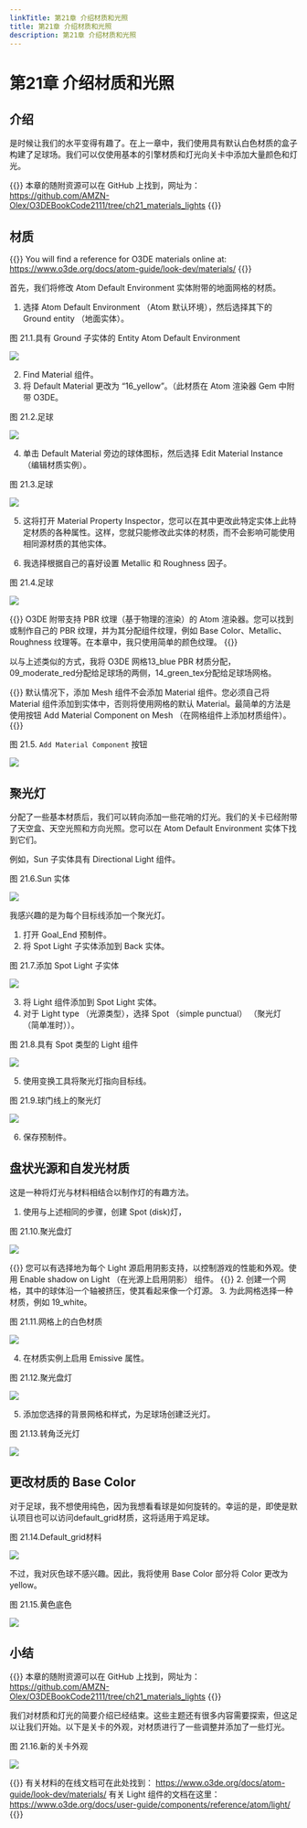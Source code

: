 ```yaml
---
linkTitle: 第21章 介绍材质和光照
title: 第21章 介绍材质和光照
description: 第21章 介绍材质和光照
---
```


# 第21章 介绍材质和光照

## 介绍
是时候让我们的水平变得有趣了。在上一章中，我们使用具有默认白色材质的盒子构建了足球场。我们可以仅使用基本的引擎材质和灯光向关卡中添加大量颜色和灯光。

{{<note>}}
本章的随附资源可以在 GitHub 上找到，网址为：
https://github.com/AMZN-Olex/O3DEBookCode2111/tree/ch21_materials_lights
{{</note>}}

## 材质

{{<note>}}
You will find a reference for O3DE materials online at:
https://www.o3de.org/docs/atom-guide/look-dev/materials/
{{</note>}}

首先，我们将修改 Atom Default Environment 实体附带的地面网格的材质。
1. 选择 Atom Default Environment （Atom 默认环境），然后选择其下的 Ground entity （地面实体）。

图 21.1.具有 Ground 子实体的 Entity Atom Default Environment

![](/images/learning-guide/tutorials/o3de-book/Part8/o3de_book_8_21.PNG)

2. Find Material 组件。 
3. 将 Default Material 更改为 “16_yellow”。（此材质在 Atom 渲染器 Gem 中附带 O3DE。

图 21.2.足球

![](/images/learning-guide/tutorials/o3de-book/Part8/o3de_book_8_20.PNG)

4. 单击 Default Material 旁边的球体图标，然后选择 Edit Material Instance （编辑材质实例）。

图 21.3.足球

![](/images/learning-guide/tutorials/o3de-book/Part8/o3de_book_8_23.PNG)

5. 这将打开 Material Property Inspector，您可以在其中更改此特定实体上此特定材质的各种属性。这样，您就只能修改此实体的材质，而不会影响可能使用相同源材质的其他实体。

6. 我选择根据自己的喜好设置 Metallic 和 Roughness 因子。

图 21.4.足球

![](/images/learning-guide/tutorials/o3de-book/Part8/o3de_book_8_22.PNG)

{{<tip>}}
O3DE 附带支持 PBR 纹理（基于物理的渲染）的 Atom 渲染器。您可以找到或制作自己的 PBR 纹理，并为其分配组件纹理，例如 Base Color、Metallic、Roughness 纹理等。在本章中，我只使用简单的颜色纹理。
{{</tip>}}

以与上述类似的方式，我将 O3DE 网格13_blue PBR 材质分配，09_moderate_red分配给足球场的两侧，14_green_tex分配给足球场网格。

{{<tip>}}
默认情况下，添加 Mesh 组件不会添加 Material 组件。您必须自己将 Material 组件添加到实体中，否则将使用网格的默认 Material。最简单的方法是使用按钮 Add Material Component on Mesh （在网格组件上添加材质组件）。
{{</tip>}}

图 21.5. `Add Material Component` 按钮

![](/images/learning-guide/tutorials/o3de-book/Part8/o3de_book_8_25.PNG)

##  聚光灯
分配了一些基本材质后，我们可以转向添加一些花哨的灯光。我们的关卡已经附带了天空盒、天空光照和方向光照。您可以在 Atom Default Environment 实体下找到它们。

例如，Sun 子实体具有 Directional Light 组件。

图 21.6.Sun 实体

![](/images/learning-guide/tutorials/o3de-book/Part8/o3de_book_8_24.PNG)

我感兴趣的是为每个目标线添加一个聚光灯。
1. 打开 Goal_End 预制件。
2. 将 Spot Light 子实体添加到 Back 实体。

图 21.7.添加 Spot Light 子实体

![](/images/learning-guide/tutorials/o3de-book/Part8/o3de_book_8_28.PNG)

3. 将 Light 组件添加到 Spot Light 实体。 
4. 对于 Light type （光源类型），选择 Spot （simple punctual） （聚光灯 （简单准时））。

图 21.8.具有 Spot 类型的 Light 组件

![](/images/learning-guide/tutorials/o3de-book/Part8/o3de_book_8_27.PNG)

5. 使用变换工具将聚光灯指向目标线。

图 21.9.球门线上的聚光灯

![](/images/learning-guide/tutorials/o3de-book/Part8/o3de_book_8_26.PNG)

6. 保存预制件。

## 盘状光源和自发光材质
这是一种将灯光与材料相结合以制作灯的有趣方法。

1. 使用与上述相同的步骤，创建 Spot (disk)灯，

图 21.10.聚光盘灯

![](/images/learning-guide/tutorials/o3de-book/Part8/o3de_book_8_31.PNG)

{{<tip>}}
您可以有选择地为每个 Light 源启用阴影支持，以控制游戏的性能和外观。使用 Enable shadow on Light （在光源上启用阴影） 组件。
{{</tip>}}
2. 创建一个网格，其中的球体沿一个轴被挤压，使其看起来像一个灯源。
3. 为此网格选择一种材质，例如 19_white。

图 21.11.网格上的白色材质

![](/images/learning-guide/tutorials/o3de-book/Part8/o3de_book_8_30.PNG)

4. 在材质实例上启用 Emissive 属性。

图 21.12.聚光盘灯

![](/images/learning-guide/tutorials/o3de-book/Part8/o3de_book_8_29.PNG)

5. 添加您选择的背景网格和样式，为足球场创建泛光灯。

图 21.13.转角泛光灯

![](/images/learning-guide/tutorials/o3de-book/Part8/o3de_book_8_34.PNG)

## 更改材质的 Base Color
对于足球，我不想使用纯色，因为我想看看球是如何旋转的。幸运的是，即使是默认项目也可以访问default_grid材质，这将适用于鸡足球。

图 21.14.Default_grid材料

![](/images/learning-guide/tutorials/o3de-book/Part8/o3de_book_8_33.PNG)

不过，我对灰色球不感兴趣。因此，我将使用 Base Color 部分将 Color 更改为 yellow。

图 21.15.黄色底色

![](/images/learning-guide/tutorials/o3de-book/Part8/o3de_book_8_32.PNG)

## 小结
{{<note>}}
本章的随附资源可以在 GitHub 上找到，网址为：
https://github.com/AMZN-Olex/O3DEBookCode2111/tree/ch21_materials_lights
{{</note>}}

我们对材质和灯光的简要介绍已经结束。这些主题还有很多内容需要探索，但这足以让我们开始。以下是关卡的外观，对材质进行了一些调整并添加了一些灯光。

图 21.16.新的关卡外观

![](/images/learning-guide/tutorials/o3de-book/Part8/o3de_book_8_35.PNG)

{{<note>}}
有关材料的在线文档可在此处找到：
https://www.o3de.org/docs/atom-guide/look-dev/materials/
有关 Light 组件的文档在这里：
https://www.o3de.org/docs/user-guide/components/reference/atom/light/
{{</note>}}
